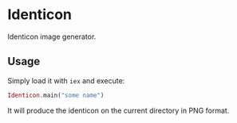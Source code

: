 # Identicon

Identicon image generator.

## Usage
Simply load it with `iex` and execute:

```elixir
Identicon.main("some name")
```

It will produce the identicon on the current directory in PNG format.